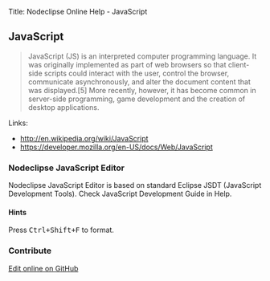 Title:  Nodeclipse Online Help - JavaScript  



## JavaScript

>JavaScript (JS) is an interpreted computer programming language. It was originally implemented as part of web browsers so that client-side scripts could interact with the user, control the browser, communicate asynchronously, and alter the document content that was displayed.[5] More recently, however, it has become common in server-side programming, game development and the creation of desktop applications.


Links:

- <http://en.wikipedia.org/wiki/JavaScript>
- <https://developer.mozilla.org/en-US/docs/Web/JavaScript>

### Nodeclipse JavaScript Editor 

Nodeclipse JavaScript Editor is based on standard Eclipse JSDT (JavaScript Development Tools).
Check JavaScript Development Guide in Help.

#### Hints

Press <kbd>Ctrl+Shift+F</kbd> to format.

### Contribute

<a href="https://github.com/Nodeclipse/nodeclipse-1/blob/master/org.nodeclipse.help/contents/javascript.md" target="_blank">Edit online on GitHub</a>
